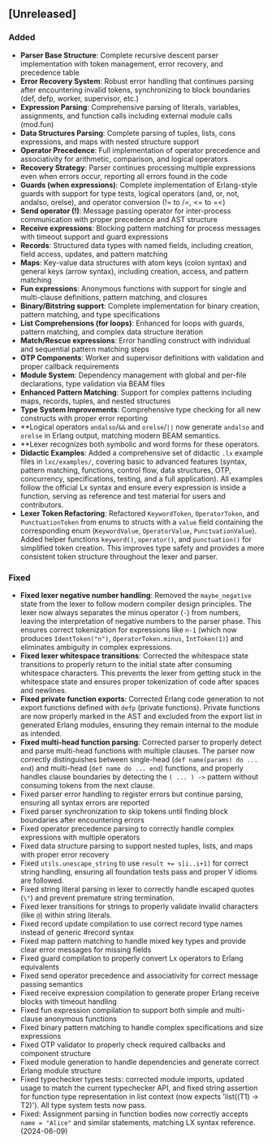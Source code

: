 ## [Unreleased]

### Added
- **Parser Base Structure**: Complete recursive descent parser implementation with token management, error recovery, and precedence table
- **Error Recovery System**: Robust error handling that continues parsing after encountering invalid tokens, synchronizing to block boundaries (def, defp, worker, supervisor, etc.)
- **Expression Parsing**: Comprehensive parsing of literals, variables, assignments, and function calls including external module calls (mod.fun)
- **Data Structures Parsing**: Complete parsing of tuples, lists, cons expressions, and maps with nested structure support
- **Operator Precedence**: Full implementation of operator precedence and associativity for arithmetic, comparison, and logical operators
- **Recovery Strategy**: Parser continues processing multiple expressions even when errors occur, reporting all errors found in the code
- **Guards (when expressions)**: Complete implementation of Erlang-style guards with support for type tests, logical operators (and, or, not, andalso, orelse), and operator conversion (!= to /=, <= to =<)
- **Send operator (!)**: Message passing operator for inter-process communication with proper precedence and AST structure
- **Receive expressions**: Blocking pattern matching for process messages with timeout support and guard expressions
- **Records**: Structured data types with named fields, including creation, field access, updates, and pattern matching
- **Maps**: Key-value data structures with atom keys (colon syntax) and general keys (arrow syntax), including creation, access, and pattern matching
- **Fun expressions**: Anonymous functions with support for single and multi-clause definitions, pattern matching, and closures
- **Binary/Bitstring support**: Complete implementation for binary creation, pattern matching, and type specifications
- **List Comprehensions (for loops)**: Enhanced for loops with guards, pattern matching, and complex data structure iteration
- **Match/Rescue expressions**: Error handling construct with individual and sequential pattern matching steps
- **OTP Components**: Worker and supervisor definitions with validation and proper callback requirements
- **Module System**: Dependency management with global and per-file declarations, type validation via BEAM files
- **Enhanced Pattern Matching**: Support for complex patterns including maps, records, tuples, and nested structures
- **Type System Improvements**: Comprehensive type checking for all new constructs with proper error reporting
- **Logical operators `andalso`/`&&` and `orelse`/`||` now generate `andalso` and `orelse` in Erlang output, matching modern BEAM semantics.
- **Lexer recognizes both symbolic and word forms for these operators.
- **Didactic Examples**: Added a comprehensive set of didactic `.lx` example files in `lxc/examples/`, covering basic to advanced features (syntax, pattern matching, functions, control flow, data structures, OTP, concurrency, specifications, testing, and a full application). All examples follow the official Lx syntax and ensure every expression is inside a function, serving as reference and test material for users and contributors.
- **Lexer Token Refactoring**: Refactored `KeywordToken`, `OperatorToken`, and `PunctuationToken` from enums to structs with a `value` field containing the corresponding enum (`KeywordValue`, `OperatorValue`, `PunctuationValue`). Added helper functions `keyword()`, `operator()`, and `punctuation()` for simplified token creation. This improves type safety and provides a more consistent token structure throughout the lexer and parser.

### Fixed
- **Fixed lexer negative number handling**: Removed the `maybe_negative` state from the lexer to follow modern compiler design principles. The lexer now always separates the minus operator (`-`) from numbers, leaving the interpretation of negative numbers to the parser phase. This ensures correct tokenization for expressions like `n-1` (which now produces `IdentToken("n")`, `OperatorToken.minus`, `IntToken(1)`) and eliminates ambiguity in complex expressions.
- **Fixed lexer whitespace transitions**: Corrected the whitespace state transitions to properly return to the initial state after consuming whitespace characters. This prevents the lexer from getting stuck in the whitespace state and ensures proper tokenization of code after spaces and newlines.
- **Fixed private function exports**: Corrected Erlang code generation to not export functions defined with `defp` (private functions). Private functions are now properly marked in the AST and excluded from the export list in generated Erlang modules, ensuring they remain internal to the module as intended.
- **Fixed multi-head function parsing**: Corrected parser to properly detect and parse multi-head functions with multiple clauses. The parser now correctly distinguishes between single-head (`def name(params) do ... end`) and multi-head (`def name do ... end`) functions, and properly handles clause boundaries by detecting the `( ... ) ->` pattern without consuming tokens from the next clause.
- Fixed parser error handling to register errors but continue parsing, ensuring all syntax errors are reported
- Fixed parser synchronization to skip tokens until finding block boundaries after encountering errors
- Fixed operator precedence parsing to correctly handle complex expressions with multiple operators
- Fixed data structure parsing to support nested tuples, lists, and maps with proper error recovery
- Fixed `utils.unescape_string` to use `result += s[i..i+1]` for correct string handling, ensuring all foundation tests pass and proper V idioms are followed.
- Fixed string literal parsing in lexer to correctly handle escaped quotes (`\"`) and prevent premature string termination.
- Fixed lexer transitions for strings to properly validate invalid characters (like `@`) within string literals.
- Fixed record update compilation to use correct record type names instead of generic #record syntax
- Fixed map pattern matching to handle mixed key types and provide clear error messages for missing fields
- Fixed guard compilation to properly convert Lx operators to Erlang equivalents
- Fixed send operator precedence and associativity for correct message passing semantics
- Fixed receive expression compilation to generate proper Erlang receive blocks with timeout handling
- Fixed fun expression compilation to support both simple and multi-clause anonymous functions
- Fixed binary pattern matching to handle complex specifications and size expressions
- Fixed OTP validator to properly check required callbacks and component structure
- Fixed module generation to handle dependencies and generate correct Erlang module structure
- Fixed typechecker types tests: corrected module imports, updated usage to match the current typechecker API, and fixed string assertion for function type representation in list context (now expects 'list((T1) -> T2)'). All type system tests now pass.
- Fixed: Assignment parsing in function bodies now correctly accepts `name = "Alice"` and similar statements, matching LX syntax reference. (2024-06-09)